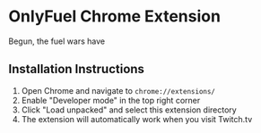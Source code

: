 # OnlyFuel Chrome Extension
Begun, the fuel wars have
## Installation Instructions

1. Open Chrome and navigate to `chrome://extensions/`
2. Enable "Developer mode" in the top right corner
3. Click "Load unpacked" and select this extension directory
4. The extension will automatically work when you visit Twitch.tv


